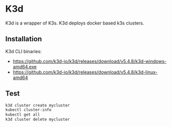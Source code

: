 # K3d

K3d is a wrapper of K3s.
K3d deploys docker based k3s clusters.

## Installation

K3d CLI binaries:

- <https://github.com/k3d-io/k3d/releases/download/v5.4.8/k3d-windows-amd64.exe>
- <https://github.com/k3d-io/k3d/releases/download/v5.4.8/k3d-linux-amd64>

## Test

```sh
k3d cluster create mycluster
kubectl cluster-info
kubectl get all
k3d cluster delete mycluster
```
